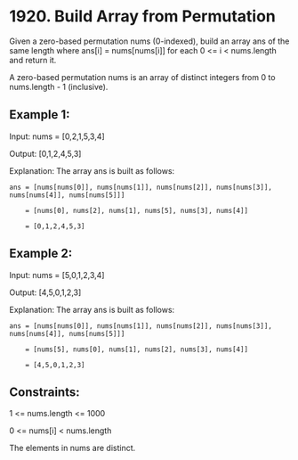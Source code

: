# 1920. Build Array from Permutation

Given a zero-based permutation nums (0-indexed), build an array ans of the same length where ans[i] = nums[nums[i]] for each 0 <= i < nums.length and return it.

A zero-based permutation nums is an array of distinct integers from 0 to nums.length - 1 (inclusive).

 

## Example 1:

Input: nums = [0,2,1,5,3,4]

Output: [0,1,2,4,5,3]

Explanation: The array ans is built as follows: 

```
ans = [nums[nums[0]], nums[nums[1]], nums[nums[2]], nums[nums[3]], nums[nums[4]], nums[nums[5]]]

    = [nums[0], nums[2], nums[1], nums[5], nums[3], nums[4]]
    
    = [0,1,2,4,5,3]
```
    
## Example 2:

Input: nums = [5,0,1,2,3,4]

Output: [4,5,0,1,2,3]

Explanation: The array ans is built as follows:

```
ans = [nums[nums[0]], nums[nums[1]], nums[nums[2]], nums[nums[3]], nums[nums[4]], nums[nums[5]]]

    = [nums[5], nums[0], nums[1], nums[2], nums[3], nums[4]]
    
    = [4,5,0,1,2,3]
```
 
## Constraints:

1 <= nums.length <= 1000

0 <= nums[i] < nums.length

The elements in nums are distinct.
